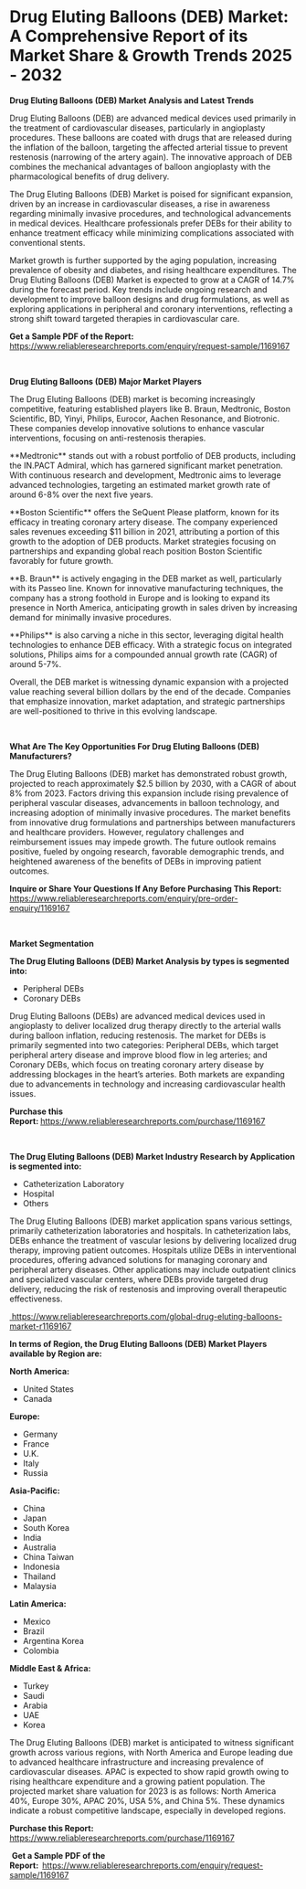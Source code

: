 <p><h1>Drug Eluting Balloons (DEB) Market: A Comprehensive Report of its Market Share & Growth Trends 2025 - 2032</h1></p><p><strong>Drug Eluting Balloons (DEB) Market Analysis and Latest Trends</strong></p>
<p><p>Drug Eluting Balloons (DEB) are advanced medical devices used primarily in the treatment of cardiovascular diseases, particularly in angioplasty procedures. These balloons are coated with drugs that are released during the inflation of the balloon, targeting the affected arterial tissue to prevent restenosis (narrowing of the artery again). The innovative approach of DEB combines the mechanical advantages of balloon angioplasty with the pharmacological benefits of drug delivery.</p><p>The Drug Eluting Balloons (DEB) Market is poised for significant expansion, driven by an increase in cardiovascular diseases, a rise in awareness regarding minimally invasive procedures, and technological advancements in medical devices. Healthcare professionals prefer DEBs for their ability to enhance treatment efficacy while minimizing complications associated with conventional stents.</p><p>Market growth is further supported by the aging population, increasing prevalence of obesity and diabetes, and rising healthcare expenditures. The Drug Eluting Balloons (DEB) Market is expected to grow at a CAGR of 14.7% during the forecast period. Key trends include ongoing research and development to improve balloon designs and drug formulations, as well as exploring applications in peripheral and coronary interventions, reflecting a strong shift toward targeted therapies in cardiovascular care.</p></p>
<p><strong>Get a Sample PDF of the Report:&nbsp;</strong> <a href="https://www.reliableresearchreports.com/enquiry/request-sample/1169167?utm_campaign=2243&utm_medium=2&utm_source=Github&utm_content=ia&utm_term=16042025&utm_id=drug-eluting-balloons-deb">https://www.reliableresearchreports.com/enquiry/request-sample/1169167</a></p>
<p>&nbsp;</p>
<p><strong>Drug Eluting Balloons (DEB) Major Market Players</strong></p>
<p><p>The Drug Eluting Balloons (DEB) market is becoming increasingly competitive, featuring established players like B. Braun, Medtronic, Boston Scientific, BD, Yinyi, Philips, Eurocor, Aachen Resonance, and Biotronic. These companies develop innovative solutions to enhance vascular interventions, focusing on anti-restenosis therapies.</p><p>**Medtronic** stands out with a robust portfolio of DEB products, including the IN.PACT Admiral, which has garnered significant market penetration. With continuous research and development, Medtronic aims to leverage advanced technologies, targeting an estimated market growth rate of around 6-8% over the next five years.</p><p>**Boston Scientific** offers the SeQuent Please platform, known for its efficacy in treating coronary artery disease. The company experienced sales revenues exceeding $11 billion in 2021, attributing a portion of this growth to the adoption of DEB products. Market strategies focusing on partnerships and expanding global reach position Boston Scientific favorably for future growth.</p><p>**B. Braun** is actively engaging in the DEB market as well, particularly with its Passeo line. Known for innovative manufacturing techniques, the company has a strong foothold in Europe and is looking to expand its presence in North America, anticipating growth in sales driven by increasing demand for minimally invasive procedures.</p><p>**Philips** is also carving a niche in this sector, leveraging digital health technologies to enhance DEB efficacy. With a strategic focus on integrated solutions, Philips aims for a compounded annual growth rate (CAGR) of around 5-7%.</p><p>Overall, the DEB market is witnessing dynamic expansion with a projected value reaching several billion dollars by the end of the decade. Companies that emphasize innovation, market adaptation, and strategic partnerships are well-positioned to thrive in this evolving landscape.</p></p>
<p>&nbsp;</p>
<p><strong>What Are The Key Opportunities For Drug Eluting Balloons (DEB) Manufacturers?</strong></p>
<p><p>The Drug Eluting Balloons (DEB) market has demonstrated robust growth, projected to reach approximately $2.5 billion by 2030, with a CAGR of about 8% from 2023. Factors driving this expansion include rising prevalence of peripheral vascular diseases, advancements in balloon technology, and increasing adoption of minimally invasive procedures. The market benefits from innovative drug formulations and partnerships between manufacturers and healthcare providers. However, regulatory challenges and reimbursement issues may impede growth. The future outlook remains positive, fueled by ongoing research, favorable demographic trends, and heightened awareness of the benefits of DEBs in improving patient outcomes.</p></p>
<p><strong>Inquire or Share Your Questions If Any Before Purchasing This Report:</strong> <a href="https://www.reliableresearchreports.com/enquiry/pre-order-enquiry/1169167?utm_campaign=2243&utm_medium=2&utm_source=Github&utm_content=ia&utm_term=16042025&utm_id=drug-eluting-balloons-deb">https://www.reliableresearchreports.com/enquiry/pre-order-enquiry/1169167</a></p>
<p>&nbsp;</p>
<p><strong>Market Segmentation</strong></p>
<p><strong>The Drug Eluting Balloons (DEB) Market Analysis by types is segmented into:</strong></p>
<p><ul><li>Peripheral DEBs</li><li>Coronary DEBs</li></ul></p>
<p><p>Drug Eluting Balloons (DEBs) are advanced medical devices used in angioplasty to deliver localized drug therapy directly to the arterial walls during balloon inflation, reducing restenosis. The market for DEBs is primarily segmented into two categories: Peripheral DEBs, which target peripheral artery disease and improve blood flow in leg arteries; and Coronary DEBs, which focus on treating coronary artery disease by addressing blockages in the heart’s arteries. Both markets are expanding due to advancements in technology and increasing cardiovascular health issues.</p></p>
<p><strong>Purchase this Report:&nbsp;</strong><a href="https://www.reliableresearchreports.com/purchase/1169167?utm_campaign=2243&utm_medium=2&utm_source=Github&utm_content=ia&utm_term=16042025&utm_id=drug-eluting-balloons-deb">https://www.reliableresearchreports.com/purchase/1169167</a></p>
<p>&nbsp;</p>
<p><strong>The Drug Eluting Balloons (DEB) Market Industry Research by Application is segmented into:</strong></p>
<p><ul><li>Catheterization Laboratory</li><li>Hospital</li><li>Others</li></ul></p>
<p><p>The Drug Eluting Balloons (DEB) market application spans various settings, primarily catheterization laboratories and hospitals. In catheterization labs, DEBs enhance the treatment of vascular lesions by delivering localized drug therapy, improving patient outcomes. Hospitals utilize DEBs in interventional procedures, offering advanced solutions for managing coronary and peripheral artery diseases. Other applications may include outpatient clinics and specialized vascular centers, where DEBs provide targeted drug delivery, reducing the risk of restenosis and improving overall therapeutic effectiveness.</p></p>
<p><a href="https://www.reliableresearchreports.com/global-drug-eluting-balloons-market-r1169167?utm_campaign=2243&utm_medium=2&utm_source=Github&utm_content=ia&utm_term=16042025&utm_id=drug-eluting-balloons-deb">&nbsp;https://www.reliableresearchreports.com/global-drug-eluting-balloons-market-r1169167</a></p>
<p><strong>In terms of Region, the Drug Eluting Balloons (DEB) Market Players available by Region are:</strong></p>
<p>
    <p> <strong> North America: </strong>
        <ul>
            <li>United States</li>
            <li>Canada</li>
        </ul>
        </p> 
    <p> <strong> Europe: </strong>
        <ul>
            <li>Germany</li>
            <li>France</li>
            <li>U.K.</li>
            <li>Italy</li>
            <li>Russia</li>
        </ul>
        </p> 
    <p> <strong> Asia-Pacific: </strong>
        <ul>
            <li>China</li>
            <li>Japan</li>
            <li>South Korea</li>
            <li>India</li>
            <li>Australia</li>
            <li>China Taiwan</li>
            <li>Indonesia</li>
            <li>Thailand</li>
            <li>Malaysia</li>
        </ul>
        </p> 
    <p> <strong> Latin America: </strong>
        <ul>
            <li>Mexico</li>
            <li>Brazil</li>
            <li>Argentina Korea</li>
            <li>Colombia</li>
        </ul>
        </p> 
    <p> <strong> Middle East & Africa: </strong>
        <ul>
            <li>Turkey</li>
            <li>Saudi</li>
            <li>Arabia</li>
            <li>UAE</li>
            <li>Korea</li>
        </ul>
    </p>
    </p>
<p><p>The Drug Eluting Balloons (DEB) market is anticipated to witness significant growth across various regions, with North America and Europe leading due to advanced healthcare infrastructure and increasing prevalence of cardiovascular diseases. APAC is expected to show rapid growth owing to rising healthcare expenditure and a growing patient population. The projected market share valuation for 2023 is as follows: North America 40%, Europe 30%, APAC 20%, USA 5%, and China 5%. These dynamics indicate a robust competitive landscape, especially in developed regions.</p></p>
<p><strong>Purchase this Report: </strong><a href="https://www.reliableresearchreports.com/purchase/1169167?utm_campaign=2243&utm_medium=2&utm_source=Github&utm_content=ia&utm_term=16042025&utm_id=drug-eluting-balloons-deb">https://www.reliableresearchreports.com/purchase/1169167</a></p>
<p>&nbsp;<strong>Get a Sample PDF of the Report:&nbsp;&nbsp;</strong><a href="https://www.reliableresearchreports.com/enquiry/request-sample/1169167?utm_campaign=2243&utm_medium=2&utm_source=Github&utm_content=ia&utm_term=16042025&utm_id=drug-eluting-balloons-deb">https://www.reliableresearchreports.com/enquiry/request-sample/1169167</a></p>
<p><strong></strong></p>
<p><p></p><p></p><p></p></p>